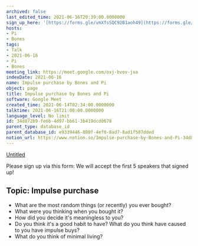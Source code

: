 ```yaml
---
archived: false
last_edited_time: 2021-06-16T20:39:00.0000000
sign_up_here: '[https://forms.gle/vmXfsSQC92B1aoh49](https://forms.gle/vmXfsSQC92B1aoh49)'
hosts:
- Pi
- Bones
tags:
- Talk
- 2021-06-16
- Pi
- Bones
meeting_link: https://meet.google.com/oxj-bvov-jua
indexDate: 2021-06-16
name: Impulse purchase by Bones and Pi
object: page
title: Impulse purchase by Bones and Pi
software: Google Meet
created_time: 2021-06-14T02:34:00.0000000
talktime: 2021-06-16T21:00:00.0000000
language_level: No limit
id: 34d872b9-fe6b-4d97-bb61-3b419dcd0678
parent_type: database_id
parent_database_id: e9339446-880f-4ef0-8ad7-8ad1f507dded
notion_url: https://www.notion.so/Impulse-purchase-by-Bones-and-Pi-34d872b9fe6b4d97bb613b419dcd0678
---
```


[Untitled](https://www.notion.so/cd877e06ad7149f69157f2c71bad5cca)   

Please sign up via this form:
We will accept the first  5 speakers  that signed up! 


## Topic: Impulse purchase

   - What are the most random things (or recently) you ever bought?
   - What were you thinking when you bought it?
   - How did you decide it's meaningless to you?
   - Do you think it's a good habit to have? What do you think have caused to you have impulse buys?
   - What do you think of minimal living?




